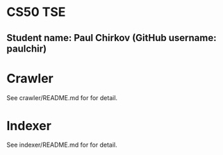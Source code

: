 # CS50 TSE
## Student name: Paul Chirkov (GitHub username: paulchir)

# Crawler
See crawler/README.md for for detail.

# Indexer
See indexer/README.md for for detail.